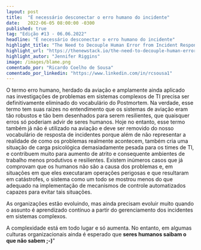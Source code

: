 ```yaml
---
layout: post 
title:  "É necessário desconectar o erro humano do incidente"
date:   2022-06-05 08:00:00 -0300
published: true
tag: "Edição #13 - 06.06.2022"
headline: "É necessário desconectar o erro humano do incidente"
highlight_title: "The Need to Decouple Human Error from Incident Response"
highlight_url: "https://thenewstack.io/the-need-to-decouple-human-error-from-incident-response/"
highlight_autor: "Jennifer Riggins"
image: /images/blame.png
comentado_por: "Ricardo Coelho de Sousa"
comentado_por_linkedin: "https://www.linkedin.com/in/rcsousa1"
---
```

O termo erro humano, herdado da aviação e amplamente ainda aplicado nas investigações de problemas em sistemas complexos de TI precisa ser definitivamente eliminado do vocabulário do Postmortem. Na verdade, esse termo tem suas raizes no entendimento que os sistemas de aviação eram tão robustos e tão bem desenhados para serem resilientes, que quaisquer erros só poderiam advir de seres humanos. Hoje no entanto, esse termo também já não é utilizado na aviação e deve ser removido do nosso vocabulário de resposta de incidentes porque além de não representar a realidade de como os problemas realmente acontecem, também cria uma situação de carga psicológica demasiadamente pesada para os times de TI, e contribuem muito para aumento de atrito e consequente ambientes de trabalho menos produtivos e resilientes. Existem inúmeros casos que já comprovam que os humanos não são a causa dos problemas e, em situações em que eles executaram operações perigosas e que resultaram em catástrofes, o sistema como um todo se mostrou menos do que adequado na implementação de mecanismos de controle automatizados capazes para evitar tais situações.
  
As organizações estão evoluindo, mas ainda precisam evoluir muito quando o assunto é aprendizado contínuo a partir do gerenciamento dos incidentes em sistemas complexos. 
  
A complexidade está em todo lugar e só aumenta. No entanto, em algumas culturas organizacionais ainda é esperado que **seres humanos saibam o que não sabem ;-)**"